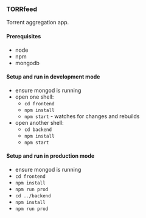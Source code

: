 ### TORRfeed
Torrent aggregation app. 

#### Prerequisites
* node
* npm
* mongodb

#### Setup and run in development mode
* ensure mongod is running
* open one shell:
  * `cd frontend`
  * `npm install`
  * `npm start` - watches for changes and rebuilds
* open another shell:
  * `cd backend`
  * `npm install`
  * `npm start`

#### Setup and run in production mode
* ensure mongod is running
* `cd frontend`
* `npm install`
* `npm run prod`
* `cd ../backend`
* `npm install`
* `npm run prod`